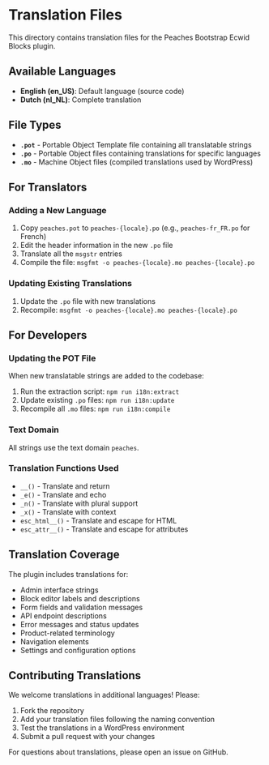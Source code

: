 # Translation Files

This directory contains translation files for the Peaches Bootstrap Ecwid Blocks plugin.

## Available Languages

- **English (en_US)**: Default language (source code)
- **Dutch (nl_NL)**: Complete translation

## File Types

- **`.pot`** - Portable Object Template file containing all translatable strings
- **`.po`** - Portable Object files containing translations for specific languages
- **`.mo`** - Machine Object files (compiled translations used by WordPress)

## For Translators

### Adding a New Language

1. Copy `peaches.pot` to `peaches-{locale}.po` (e.g., `peaches-fr_FR.po` for French)
2. Edit the header information in the new `.po` file
3. Translate all the `msgstr` entries
4. Compile the file: `msgfmt -o peaches-{locale}.mo peaches-{locale}.po`

### Updating Existing Translations

1. Update the `.po` file with new translations
2. Recompile: `msgfmt -o peaches-{locale}.mo peaches-{locale}.po`

## For Developers

### Updating the POT File

When new translatable strings are added to the codebase:

1. Run the extraction script: `npm run i18n:extract`
2. Update existing `.po` files: `npm run i18n:update`
3. Recompile all `.mo` files: `npm run i18n:compile`

### Text Domain

All strings use the text domain `peaches`.

### Translation Functions Used

- `__()` - Translate and return
- `_e()` - Translate and echo
- `_n()` - Translate with plural support
- `_x()` - Translate with context
- `esc_html__()` - Translate and escape for HTML
- `esc_attr__()` - Translate and escape for attributes

## Translation Coverage

The plugin includes translations for:

- Admin interface strings
- Block editor labels and descriptions
- Form fields and validation messages
- API endpoint descriptions
- Error messages and status updates
- Product-related terminology
- Navigation elements
- Settings and configuration options

## Contributing Translations

We welcome translations in additional languages! Please:

1. Fork the repository
2. Add your translation files following the naming convention
3. Test the translations in a WordPress environment
4. Submit a pull request with your changes

For questions about translations, please open an issue on GitHub.